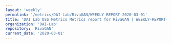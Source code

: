 ```yaml
---
layout: 'weekly'
permalink: '/metrics/DAI-Lab/RivaGAN/WEEKLY-REPORT-2020-03-01'
title: 'DAI Lab OSS Metrics Metrics report for RivaGAN | WEEKLY-REPORT-2020-03-01'
organization: 'DAI-Lab'
repository: 'RivaGAN'
current_date: '2020-03-01'
---
```

